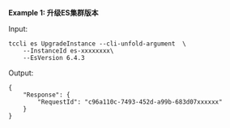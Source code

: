 **Example 1: 升级ES集群版本**



Input: 

```
tccli es UpgradeInstance --cli-unfold-argument  \
    --InstanceId es-xxxxxxxx\
    --EsVersion 6.4.3
```

Output: 
```
{
    "Response": {
        "RequestId": "c96a110c-7493-452d-a99b-683d07xxxxxx"
    }
}
```

